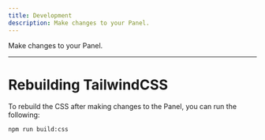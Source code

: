 ```yaml
---
title: Development
description: Make changes to your Panel.
---
```


Make changes to your Panel.

---

# Rebuilding TailwindCSS

To rebuild the CSS after making changes to the Panel, you can run the following:
```sh
npm run build:css
```